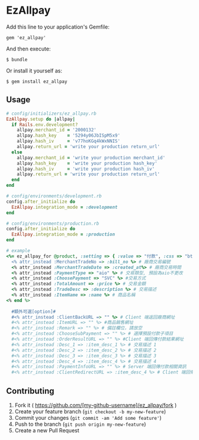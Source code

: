 # EzAllpay

Add this line to your application's Gemfile:

    gem 'ez_allpay'

And then execute:

    $ bundle

Or install it yourself as:

    $ gem install ez_allpay

## Usage

```ruby
# config/initializers/ez_allpay.rb
EzAllpay.setup do |allpay|
  if Rails.env.development?
    allpay.merchant_id = '2000132'
    allpay.hash_key    = '5294y06JbISpM5x9'
    allpay.hash_iv     = 'v77hoKGq4kWxNNIS'
    allpay.return_url = 'write your production return_url'
  else
    allpay.merchant_id = 'write your production merchant_id'
    allpay.hash_key    = 'write your production hash_key'
    allpay.hash_iv     = 'write your production hash_iv'
    allpay.return_url = 'write your production return_url'
  end
end
```

```ruby
# config/environments/development.rb
config.after_initialize do
  EzAllpay.integration_mode = :development
end

# config/environments/production.rb
config.after_initialize do
  EzAllpay.integration_mode = :production
end
```

```ruby
# example
<%= ez_allpay_for @product, :setting => { :value => "付款", :css => "btn btn-danger" } do %>
  <% attr_instead :MerchantTradeNo => :bill_no %> # 廠商交易編號
  <% attr_instead :MerchantTradeDate => :created_at%> # 廠商交易時間
  <% attr_instead :PaymentType => "aio" %> # 交易類型, 預設為aio不更改
  <% attr_instead :ChoosePayment => "SVC" %> #交易方式
  <% attr_instead :TotalAmount => :price %> # 交易金額
  <% attr_instead :TradeDesc => :description %> # 交易描述
  <% attr_instead :ItemName => :name %> # 商品名稱
<% end %>
  
  #額外可選[option]#
  #<% attr_instead :ClientBackURL => "" %> # Client 端返回廠商網址
  #<% attr_instead :ItemURL => "" %> #商品銷售網址
  #<% attr_instead :Remark => "" %> # 備註欄位，請放空
  #<% attr_instead :ChooseSubPayment => "" %> # 選擇預設付款子項目
  #<% attr_instead :OrderResultURL => "" %> #Client 端回傳付款結果網址
  #<% attr_instead :Desc_1 => :item_desc_1 %> # 交易描述 1
  #<% attr_instead :Desc_2 => :item_desc_2 %> # 交易描述 2
  #<% attr_instead :Desc_3 => :item_desc_3 %> # 交易描述 3
  #<% attr_instead :Desc_4 => :item_desc_4 %> # 交易描述 4
  #<% attr_instead :PaymentInfoURL => "" %> # Server 端回傳付款相關資訊
  #<% attr_instead :ClientRedirectURL => :item_desc_4 %> # Client 端回傳付款相關資訊
```

## Contributing

1. Fork it ( https://github.com/[my-github-username]/ez_allpay/fork )
2. Create your feature branch (`git checkout -b my-new-feature`)
3. Commit your changes (`git commit -am 'Add some feature'`)
4. Push to the branch (`git push origin my-new-feature`)
5. Create a new Pull Request
